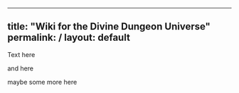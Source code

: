 
---
title: "Wiki for the Divine Dungeon Universe"
permalink: /
layout: default
---

Text here

and here

maybe some more here
